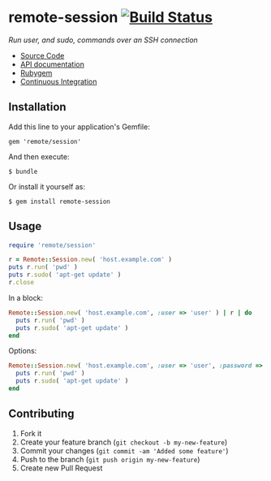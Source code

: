 remote-session [![Build Status](https://secure.travis-ci.org/joeyates/remote-session.png)][Continuous Integration]
==============

*Run user, and sudo, commands over an SSH connection*

  * [Source Code]
  * [API documentation]
  * [Rubygem]
  * [Continuous Integration]

[Source Code]: https://github.com/joeyates/remote-session "Source code at GitHub"
[API documentation]: http://rubydoc.info/gems/remote-session/frames "RDoc API Documentation at Rubydoc.info"
[Rubygem]: http://rubygems.org/gems/remote-session "Ruby gem at rubygems.org"
[Continuous Integration]: http://travis-ci.org/joeyates/remote-session "Build status by Travis-CI"

## Installation

Add this line to your application's Gemfile:

    gem 'remote/session'

And then execute:

    $ bundle

Or install it yourself as:

    $ gem install remote-session

## Usage

```ruby
require 'remote/session'

r = Remote::Session.new( 'host.example.com' )
puts r.run( 'pwd' )
puts r.sudo( 'apt-get update' )
r.close
```

In a block:
```ruby
Remote::Session.new( 'host.example.com', :user => 'user' ) | r | do
  puts r.run( 'pwd' )
  puts r.sudo( 'apt-get update' )
end
```

Options:
```ruby
Remote::Session.new( 'host.example.com', :user => 'user', :password => 'password' ) | r | do
  puts r.run( 'pwd' )
  puts r.sudo( 'apt-get update' )
end
```

## Contributing

1. Fork it
2. Create your feature branch (`git checkout -b my-new-feature`)
3. Commit your changes (`git commit -am 'Added some feature'`)
4. Push to the branch (`git push origin my-new-feature`)
5. Create new Pull Request

